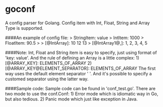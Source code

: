 goconf
======

A config parser for Golang. Config item with Int, Float, String and Array Type is supported.

####An example of config file:
     > StringItem: value
     > IntItem: 1000
     > FloatItem: 90.5
     >
     > [@IntArray]: 10 12 13
     > [@IntArray1@,]: 1, 2, 3, 4, 5

####Note:
Int, Float and String item is easy to specify, just using format of 'key: value'.
And the rule of defining an Array is a little complex:
    1) [@ARRAY_KEY]: ELEMENTS_OF_ARRAY
    2) [@ARRAY_KEY@ELEMENT_SEPARATOR]: ELEMENTS_OF_ARRAY
The first way uses the default element separator ' '. And it's possible to specify a customed separator using the latter way.

####Sample code:
Sample code can be found in 'conf_test.go'. There are two mode to use the conf.Conf:
    1) Error mode which is idiomatic way in Go, but also tedious.
    2) Panic mode which just like exception in Java.

